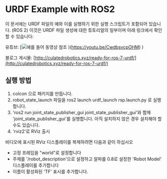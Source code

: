 # URDF Example with ROS2


이 문서에는 URDF 파일의 예와 이를 실행하기 위한 실행 스크립트가 포함되어 있습니다. (ROS 2)
이것은 URDF 파일 생성에 대한 튜토리얼의 일부이며 아래 링크에서 확인할 수 있습니다:



유튜브:
[![예를 들어 동영상 참조](https://img.youtube.com/vi/CwdbsvcpOHM/0.jpg) )(https://youtu.be/CwdbsvcpOHM) )

블로그 게시물:
[http://culatedrobotics.xyz/ready-for-ros-7-urdf/](http://culatedrobotics.xyz/ready-for-ros-7-urdf/)




## 실행 방법
1. colcon 으로 패키지를 만듭니다.
2. robot_state_launch 파일을 ros2 launch urdf_launch rsp.launch.py 로 실행합니다.
3. 'ros2 run joint_state_publisher_gui joint_state_publisher_gui'와 함께 'joint_state_publisher_gui'를 실행합니다. 아직 설치하지 않은 경우 설치해야 할 수도 있습니다.
4. 'rviz2'로 RViz 출시

비디오에 표시된 RViz 디스플레이를 복제하려면 다음과 같이 하십시오
- 고정 프레임을 "world"로 설정합니다
- 주제를 '/robot_description'으로 설정하고 알파를 0.8로 설정한 'Robot Model' 디스플레이를 추가합니다
- 이름이 활성화된 'TF' 표시를 추가합니다.
